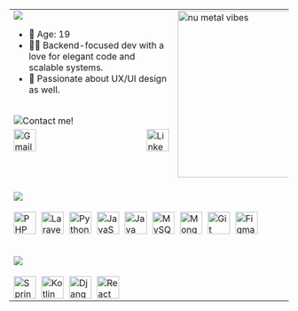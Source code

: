 <div align="center">
  <table>
    <tr>
      <td valign="top" align="left">
        <img src="https://readme-typing-svg.herokuapp.com?font=Fira+Code&duration=3000&pause=1000&color=3ac569&width=435&lines=Hi+there!+I'm+Benjamín.;Welcome+to+my+GitHub+space!" />
        <ul>
          <li>🎂 Age: 19</li>
          <li>🧑‍💻 Backend-focused dev with a love for elegant code and scalable systems.</li>
          <li>🎨 Passionate about UX/UI design as well.</li>
        </ul>
        <br>
        <!-- Mensaje animado arriba de los iconos -->
        <img src="https://readme-typing-svg.herokuapp.com?font=Fira+Code&duration=3000&pause=1000&color=3ac569&width=200&repeat=false&lines=Contact+me!" alt="Contact me!" />
        <!-- Iconos de contacto alineados a la izquierda con espacio horizontal -->
        <div style="display: flex; align-items: center; margin-top: 5px;">
          <!-- Gmail -->
          <a href="mailto:benjamin.sullca1103@gmail.com">
            <img src="https://skillicons.dev/icons?i=gmail&theme=dark" width="40" height="40" alt="Gmail"/>
          </a>
          <!-- Espacio horizontal -->
          <div style="width: 200px;"></div>
          <!-- LinkedIn -->
          <a href="https://www.linkedin.com/in/benjamin-sullca-821822382/">
            <img src="https://skillicons.dev/icons?i=linkedin&theme=dark" width="40" height="40" alt="LinkedIn"/>
          </a>
        </div>
      </td>
      <td>
        <img src="https://media2.giphy.com/media/v1.Y2lkPTc5MGI3NjExOWZldHZkYXBtM3J0ZW9penA2enRocTY1NWZ5ZWl3OHB2bWVtaGRoNCZlcD12MV9pbnRlcm5hbF9naWZfYnlfaWQmY3Q9Zw/OLPQ6z2hlHmwFc4Hso/giphy.gif" width="300" alt="nu metal vibes" />
      </td>
    </tr>
    <tr>
      <td colspan="2" align="left">
        <br>
        <img src="https://readme-typing-svg.herokuapp.com?font=Fira+Code&duration=3000&pause=1000&color=3ac569&repeat=false&width=800&lines=Skills%3A" />
        <br><br>
        <!-- Skills alineados a la izquierda en filas compactas -->
        <div style="display: flex; flex-wrap: wrap; justify-content: flex-start; gap: 10px;">
          <img src="https://skillicons.dev/icons?i=php&theme=dark" width="40" height="40" alt="PHP"/>
          <img src="https://skillicons.dev/icons?i=laravel&theme=dark" width="40" height="40" alt="Laravel"/>
          <img src="https://skillicons.dev/icons?i=python&theme=dark" width="40" height="40" alt="Python"/>
          <img src="https://skillicons.dev/icons?i=javascript&theme=dark" width="40" height="40" alt="JavaScript"/>
          <img src="https://skillicons.dev/icons?i=java&theme=dark" width="40" height="40" alt="Java"/>
          <img src="https://skillicons.dev/icons?i=mysql&theme=dark" width="40" height="40" alt="MySQL"/>
          <img src="https://skillicons.dev/icons?i=mongodb&theme=dark" width="40" height="40" alt="MongoDB"/>
          <img src="https://skillicons.dev/icons?i=git&theme=dark" width="40" height="40" alt="Git"/>
          <img src="https://skillicons.dev/icons?i=figma&theme=dark" width="40" height="40" alt="Figma"/>
        </div>
        <br><br>
        <img src="https://readme-typing-svg.herokuapp.com?font=Fira+Code&duration=3000&pause=1000&color=3ac569&repeat=false&width=800&lines=Currently+Learning%3A" />
        <br><br>
        <div style="display: flex; flex-wrap: wrap; justify-content: flex-start; gap: 10px;">
          <img src="https://skillicons.dev/icons?i=spring&theme=dark" width="40" height="40" alt="Spring"/>
          <img src="https://skillicons.dev/icons?i=kotlin&theme=dark" width="40" height="40" alt="Kotlin"/>
          <img src="https://skillicons.dev/icons?i=django&theme=dark" width="40" height="40" alt="Django"/>
          <img src="https://skillicons.dev/icons?i=react&theme=dark" width="40" height="40" alt="React"/>
        </div>
      </td>
    </tr>
  </table>
</div>
